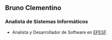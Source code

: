 ## Bruno Clementino

### Analista de Sistemas Informáticos

* Analista y Desarrollador de Software en [EPESF](http://www.epe.santafe.gov.ar).
